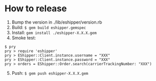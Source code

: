 # How to release

1. Bump the version in ./lib/eshipper/version.rb
2. Build: `$ gem build eshipper.gemspec`
3. Install: `gem install ./eshipper-X.X.X.gem`
4. Smoke test:
```
$ pry
pry > require 'eshipper'
pry > EShipper::Client.instance.username = "XXX"
pry > EShipper::Client.instance.password = "XXX"
pry > orders = EShipper::Order.search(carrierTrackingNumber: "XXX")
```
5. Push: `$ gem push eshipper-X.X.X.gem`
